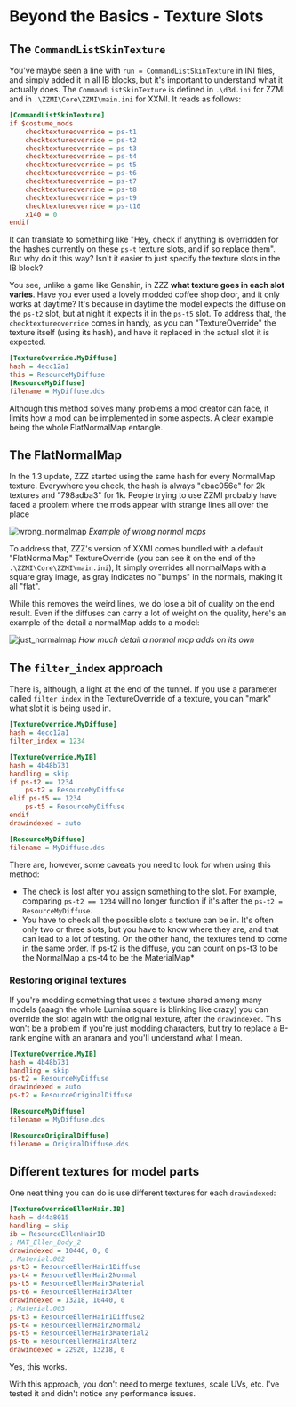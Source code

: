 
# Beyond the Basics - Texture Slots

## The `CommandListSkinTexture`
You've maybe seen a line with `run = CommandListSkinTexture` in INI files, and simply added it in all IB blocks, but it's important to understand what it actually does.
The `CommandListSkinTexture` is defined in `.\d3d.ini` for ZZMI and in `.\ZZMI\Core\ZZMI\main.ini` for XXMI. It reads as follows:
```ini
[CommandListSkinTexture]
if $costume_mods
    checktextureoverride = ps-t1
    checktextureoverride = ps-t2
    checktextureoverride = ps-t3
    checktextureoverride = ps-t4
    checktextureoverride = ps-t5
    checktextureoverride = ps-t6
    checktextureoverride = ps-t7
    checktextureoverride = ps-t8
    checktextureoverride = ps-t9
    checktextureoverride = ps-t10
    x140 = 0
endif
```
It can translate to something like "Hey, check if anything is overridden for the hashes currently on these `ps-t` texture slots, and if so replace them".
But why do it this way? Isn't it easier to just specify the texture slots in the IB block?

You see, unlike a game like Genshin, in ZZZ **what texture goes in each slot varies**. Have you ever used a lovely modded coffee shop door, and it only works at daytime? It's because in daytime the model expects the diffuse on the `ps-t2` slot, but at night it expects it in the `ps-t5` slot. To address that, the `checktextureoverride` comes in handy, as you can "TextureOverride" the texture itself (using its hash), and have it replaced in the actual slot it is expected.

```ini
[TextureOverride.MyDiffuse]
hash = 4ecc12a1
this = ResourceMyDiffuse
[ResourceMyDiffuse]
filename = MyDiffuse.dds
```

Although this method solves many problems a mod creator can face, it limits how a mod can be implemented in some aspects. A clear example being the whole FlatNormalMap entangle.

## The FlatNormalMap
In the 1.3 update, ZZZ started using the same hash for every NormalMap texture. Everywhere you check, the hash is always "ebac056e" for 2k textures and "798adba3" for 1k. People trying to use ZZMI probably have faced a problem where the mods appear with strange lines all over the place

![wrong_normalmap](../assets/wrong_normalmap.jpg)
*Example of wrong normal maps*

To address that, ZZZ's version of XXMI comes bundled with a default "FlatNormalMap" TextureOverride (you can see it on the end of the `.\ZZMI\Core\ZZMI\main.ini`), It simply overrides all normalMaps with a square gray image, as gray indicates no "bumps" in the normals, making it all "flat".

While this removes the weird lines, we do lose a bit of quality on the end result. Even if the diffuses can carry a lot of weight on the quality, here's an example of the detail a normalMap adds to a model:

![just_normalmap](../assets/just_normalmap.jpg)
*How much detail a normal map adds on its own*

## The `filter_index` approach
There is, although, a light at the end of the tunnel.
If you use a parameter called `filter_index` in the TextureOverride of a texture, you can "mark" what slot it is being used in.

```ini
[TextureOverride.MyDiffuse]
hash = 4ecc12a1
filter_index = 1234

[TextureOverride.MyIB]
hash = 4b48b731
handling = skip
if ps-t2 == 1234
    ps-t2 = ResourceMyDiffuse
elif ps-t5 == 1234
    ps-t5 = ResourceMyDiffuse
endif
drawindexed = auto

[ResourceMyDiffuse]
filename = MyDiffuse.dds
```

There are, however, some caveats you need to look for when using this method:
* The check is lost after you assign something to the slot. For example, comparing `ps-t2 == 1234` will no longer function if it's after the `ps-t2 = ResourceMyDiffuse`.
* You have to check all the possible slots a texture can be in. It's often only two or three slots, but you have to know where they are, and that can lead to a lot of testing. On the other hand, the textures tend to come in the same order. If ps-t2 is the diffuse, you can count on ps-t3 to be the NormalMap a ps-t4 to be the MaterialMap*

### Restoring original textures

If you're modding something that uses a texture shared among many models (aaagh the whole Lumina square is blinking like crazy) you can override the slot again with the original texture, after the `drawindexed`. This won't be a problem if you're just modding characters, but try to replace a B-rank engine with an aranara and you'll understand what I mean.

```ini
[TextureOverride.MyIB]
hash = 4b48b731
handling = skip
ps-t2 = ResourceMyDiffuse
drawindexed = auto
ps-t2 = ResourceOriginalDiffuse

[ResourceMyDiffuse]
filename = MyDiffuse.dds

[ResourceOriginalDiffuse]
filename = OriginalDiffuse.dds
```

## Different textures for model parts
One neat thing you can do is use different textures for each `drawindexed`:
```ini
[TextureOverrideEllenHair.IB]
hash = d44a8015
handling = skip
ib = ResourceEllenHairIB
; MAT_Ellen_Body_2
drawindexed = 10440, 0, 0
; Material.002
ps-t3 = ResourceEllenHair1Diffuse
ps-t4 = ResourceEllenHair2Normal
ps-t5 = ResourceEllenHair3Material
ps-t6 = ResourceEllenHair3Alter
drawindexed = 13218, 10440, 0
; Material.003
ps-t3 = ResourceEllenHair1Diffuse2
ps-t4 = ResourceEllenHair2Normal2
ps-t5 = ResourceEllenHair3Material2
ps-t6 = ResourceEllenHair3Alter2
drawindexed = 22920, 13218, 0
```
Yes, this works.

With this approach, you don't need to merge textures, scale UVs, etc. I've tested it and didn't notice any performance issues.
